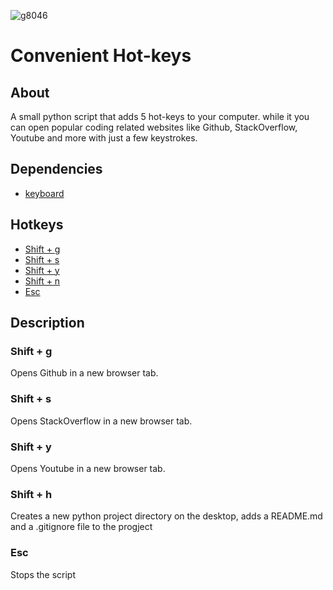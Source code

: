 ![g8046](https://user-images.githubusercontent.com/60890281/98918481-a0a3fd80-2508-11eb-98dd-0037a820bd94.png)


# Convenient Hot-keys 

## About
A small python script that adds 5 hot-keys to your computer.
while it you can open popular coding related websites like Github, StackOverflow, Youtube and more with just a few keystrokes.

## Dependencies
* [keyboard](https://pypi.org/project/keyboard/)

## Hotkeys
* [Shift + g ](#Shift+g)
* [Shift + s](#Shift+s)
* [Shift + y ](#Shift+y)
* [Shift + n ](#Shift+n)
* [Esc](#Esc)

## Description
###  Shift + g 
Opens Github in a new browser tab.

###  Shift + s
Opens StackOverflow in a new browser tab.

###  Shift + y 
Opens Youtube in a new browser tab.

###  Shift + h 
Creates a new python project directory on the desktop, adds a README.md and a .gitignore file to the progject 

###  Esc 
Stops the script

